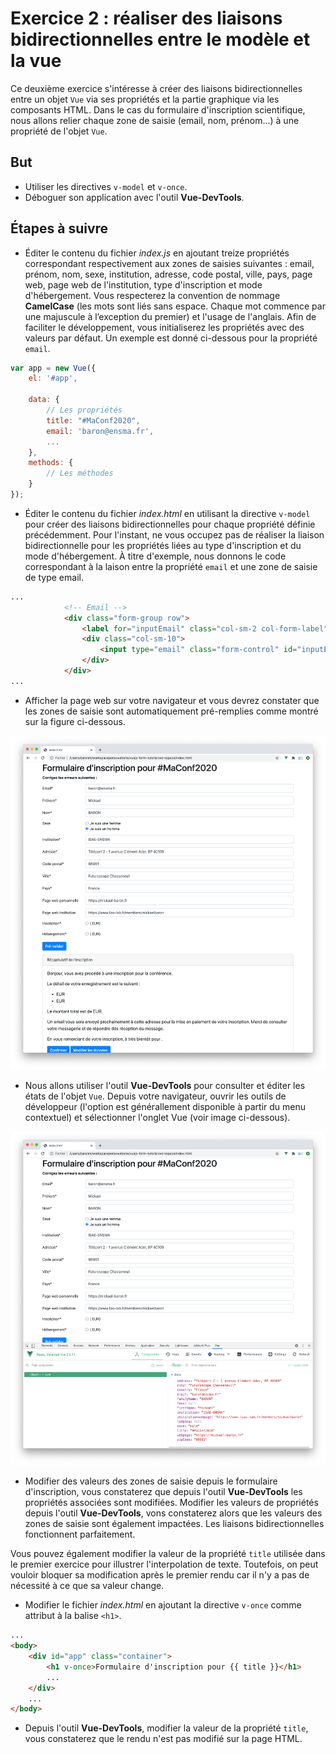 # Exercice 2 : réaliser des liaisons bidirectionnelles entre le modèle et la vue

Ce deuxième exercice s'intéresse à créer des liaisons bidirectionnelles entre un objet `Vue` via ses propriétés et la partie graphique via les composants HTML. Dans le cas du formulaire d'inscription scientifique, nous allons relier chaque zone de saisie (email, nom, prénom...) à une propriété de l'objet `Vue`.

## But

* Utiliser les directives `v-model` et `v-once`.
* Déboguer son application avec l'outil **Vue-DevTools**.

## Étapes à suivre

* Éditer le contenu du fichier _index.js_ en ajoutant treize propriétés correspondant respectivement aux zones de saisies suivantes : email, prénom, nom, sexe, institution, adresse, code postal, ville, pays, page web, page web de l'institution, type d'inscription et mode d'hébergement. Vous respecterez la convention de nommage **CamelCase** (les mots sont liés sans espace. Chaque mot commence par une majuscule à l’exception du premier) et l'usage de l'anglais. Afin de faciliter le développement, vous initialiserez les propriétés avec des valeurs par défaut. Un exemple est donné ci-dessous pour la propriété `email`.

```JavaScript
var app = new Vue({
    el: '#app',

    data: {
        // Les propriétés
        title: "#MaConf2020",
        email: 'baron@ensma.fr',
        ...
    },
    methods: {
        // Les méthodes
    }
});
```

* Éditer le contenu du fichier _index.html_ en utilisant la directive `v-model` pour créer des liaisons bidirectionnelles pour chaque propriété définie précédemment. Pour l'instant, ne vous occupez pas de réaliser la liaison bidirectionnelle pour les propriétés liées au type d'inscription et du mode d'hébergement. À titre d'exemple, nous donnons le code correspondant à la laison entre la propriété `email` et une zone de saisie de type email.

```html
...
            <!-- Email -->
            <div class="form-group row">
                <label for="inputEmail" class="col-sm-2 col-form-label">Email*</label>
                <div class="col-sm-10">
                    <input type="email" class="form-control" id="inputEmail" placeholder="Email" v-model="email">
                </div>
            </div>
...
```

* Afficher la page web sur votre navigateur et vous devrez constater que les zones de saisie sont automatiquement pré-remplies comme montré sur la figure ci-dessous.

![Formulaire d'inscription](./images/exercice2_registration_form.png "Formulaire d'inscription")

* Nous allons utiliser l'outil **Vue-DevTools** pour consulter et éditer les états de l'objet `Vue`. Depuis votre navigateur, ouvrir les outils de développeur (l'option est générallement disponible à partir du menu contextuel) et sélectionner l'onglet Vue (voir image ci-dessous).

![Outil Vue-DevTools](./images/exercice2_vue-devtools.png "Outil Vue-DevTools")

* Modifier des valeurs des zones de saisie depuis le formulaire d'inscription, vous constaterez que depuis l'outil **Vue-DevTools** les propriétés associées sont modifiées. Modifier les valeurs de propriétés depuis l'outil **Vue-DevTools**, vons constaterez alors que les valeurs des zones de saisie sont également impactées. Les liaisons bidirectionnelles fonctionnent parfaitement. 

Vous pouvez également modifier la valeur de la propriété `title` utilisée dans le premier exercice pour illustrer l'interpolation de texte. Toutefois, on peut vouloir bloquer sa modification après le premier rendu car il n'y a pas de nécessité à ce que sa valeur change.

* Modifier le fichier _index.html_ en ajoutant la directive `v-once` comme attribut à la balise `<h1>`.

```html
...
<body>
    <div id="app" class="container">
        <h1 v-once>Formulaire d'inscription pour {{ title }}</h1>
        ...
    </div>
    ...
</body>
```

* Depuis l'outil **Vue-DevTools**, modifier la valeur de la propriété `title`, vous constaterez que le rendu n'est pas modifié sur la page HTML.